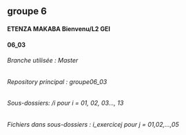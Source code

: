 ## groupe 6
#### ETENZA MAKABA Bienvenu/L2 GEI
#### 06_03
###### Branche utilisée : Master
###### Repository principal : groupe06_03
###### Sous-dossiers: /i pour i = 01, 02, 03..., 13
###### Fichiers dans sous-dossiers : i_exercicej pour j = 01,02,...,05
